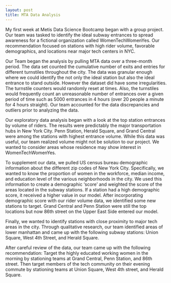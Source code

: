 ```yaml
---
layout: post
title: MTA Data Analysis
---
```



My first week at Metis Data Science Bootcamp began with a group project. Our team was tasked to identify the ideal subway entrances to spread awareness for a fictional organization called WomenTechWomenYes. Our recommendation focused on stations with high rider volume, favorable demographics, and locations near major tech centers in NYC.

 Our Team began the analysis by pulling MTA data over a three-month period. The data set counted the cumulative number of exits and entries for different turnstiles throughout the city. The data was granular enough where we could identify the not only the ideal station but also the ideal entrance to stand outside. However the dataset did have some irregularities. The turnstile counters would randomly reset at times. Also, the turnstiles would frequently count an unreasonable number of entrances over a given period of time such as 5000 entrances in 4 hours (over 20 people a minute for 4 hours straight). Our team accounted for the data discrepancies and outliers prior to analyzing the data.

Our exploratory data analysis began with a look at the top station entrances by volume of riders. The results were predictably the major transportation hubs in New York City. Penn Station, Herald Square, and Grand Central were among the stations with highest entrance volume. While this data was useful, our team realized volume might not be solution to our project. We wanted to consider areas whose residence may show interest in WomenTechWomenYes. 

To supplement our data, we pulled US census bureau demographic information about the different zip codes of New York City. Specifically, we wanted to know the proportion of women in the workforce, median income, and education level of the various neighborhoods in the city. We used this information to create a demographic ‘score’ and weighted the score of the areas located in the subway stations. If a station had a high demographic score, it received a higher value in our model. After incorporating demographic score with our rider volume data, we identified some new stations to target. Grand Central and Penn Station were still the top locations but now 86th street on the Upper East Side entered our model.

Finally, we wanted to identify stations with close proximity to major tech areas in the city. Through qualitative research, our team identified areas of lower manhattan and came up with the following subway stations: Union Square, West 4th Street, and Herald Square.

After careful review of the data, our team came up with the following recommendation: Target the highly educated working women in the morning by stationing teams at Grand Central, Penn Station, and 86th street. Then target members of the tech community on their evening commute by stationing teams at Union Square, West 4th street, and Herald Square.
